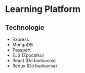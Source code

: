 # Learning Platform

## Technologie
- Express
- MongoDB
- Passport
- EJS (Zpočátku)
- React (Do budoucna)
- Redux (Do budoucna)


